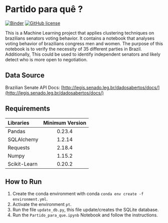 
# Partido para quê ?
[![Binder](https://mybinder.org/badge_logo.svg)](https://mybinder.org/v2/gh/Fernandohf/Partido-para-que/master) [![GitHub license](https://img.shields.io/github/license/Fernandohf/Partido-para-que.svg?logo=GPL)](https://github.com/Fernandohf/Partido-para-que/blob/master/LICENSE)


This is a Machine Learning project that applies clustering techniques on brazilians senators voting behavior.
It contains a notebook that analyses voting behavior of brazilians congress men and women. The purpose of this notebook is to verify the necessity of 35 different parties in Brazil. Additionally, This could be used to identify independent senators and likely detect who is more open to negotiation.

## Data Source

Brazilian Senate API Docs: [http://legis.senado.leg.br/dadosabertos/docs/](http://legis.senado.leg.br/dadosabertos/docs/)

## Requirements

Libraries | Minimum Version
:---|:---:
Pandas | 0.23.4
SQLAlchemy| 1.2.14
Requests| 2.18.4
Numpy| 1.15.2
Scikit-Learn| 0.20.2

## How to Run

1. Create the conda environment with conda `conda env create -f environment.yml`.
2. Activate the environment `pt`.
3. Run the file `update_db.py`, this file update/creates the SQLite database.
4. Run the `Partido_para_que.ipynb` Notebook and follow the instructions.